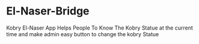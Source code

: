 # El-Naser-Bridge


Kobry El-Naser App Helps People To Know The Kobry Statue at the current time and make admin easy button
to change the kobry Statue
